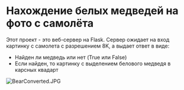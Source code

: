# Нахождение белых медведей на фото с самолёта

Этот проект - это веб-сервер на Flask.
Сервер ожидает на вход картинку с самолета с разрешением 8K, а выдает ответ в виде:
- Найден ли медведь или нет (True или False)
- Если найден, то картинку с выделением белового медведя в карсных квадарт

![BearConverted.JPG](BearConverted.JPG)